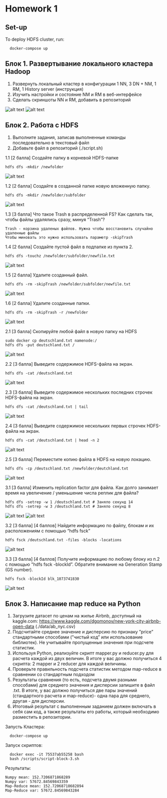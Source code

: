 # Homework 1

## Set-up

To deploy HDFS cluster, run:
```
  docker-compose up
```

## Блок 1. Развертывание локального кластера Hadoop

1) Развернуть локальный кластер в конфигурации 1 NN, 3 DN + NM, 1 RM, 1 History server (инструкция)
2) Изучить настройки и состояние NM и RM в веб-интерфейсе
3) Сделать скриншоты NN и RM, добавить в репозиторий


![alt text](./screenshoots/block-1-NN.png)
![alt text](./screenshoots/block-1-RM.png)

## Блок 2. Работа с HDFS

1) Выполните задания, записав выполненные команды последовательно в текстовый файл
2) Добавьте файл в репозиторий (./script.sh)

1.1 [2 балла] Создайте папку в корневой HDFS-папке 
```
hdfs dfs -mkdir /newfolder
```
![alt text](./screenshoots/block-2-1-1.png)

1.2 [2 балла] Создайте в созданной папке новую вложенную папку.
```
hdfs dfs -mkdir /newfolder/subfolder
```
![alt text](./screenshoots/block-2-1-2.png)

1.3 [3 балла] Что такое Trash в распределенной FS? Как сделать так, чтобы файлы удалялись сразу, минуя “Trash”?
```
Trash - корзина удаленых файлов. Нужна чтобы восстановить случайно удаленные файлы
Чтобы миновать это нужно использовать параметр -skipTrash
```

1.4 [2 балла] Создайте пустой файл в подпапке из пункта 2.
```
hdfs dfs -touchz /newfolder/subfolder/newfile.txt
```
![alt text](./screenshoots/block-2-1-4.png)

1.5 [2 балла] Удалите созданный файл.
```
hdfs dfs -rm -skipTrash /newfolder/subfolder/newfile.txt
```
![alt text](./screenshoots/block-2-1-5.png)

1.6 [2 балла] Удалите созданные папки.
```
hdfs dfs -rm -skipTrash -r /newfolder
```
![alt text](./screenshoots/block-2-1-6.png)

2.1 [3 балла] Скопируйте любой файл в новую папку на HDFS
```
sudo docker cp deutschland.txt namenode:/
hdfs dfs -put deutschland.txt /
```
![alt text](./screenshoots/block-2-2-1.png)

2.2 [3 балла] Выведите содержимое HDFS-файла на экран.
```
hdfs dfs -cat /deutschland.txt
```
![alt text](./screenshoots/block-2-2-2.png)

2.3 [3 балла] Выведите содержимое нескольких последних строчек HDFS-файла на экран.
```
hdfs dfs -cat /deutschland.txt | tail 
```
![alt text](./screenshoots/block-2-2-3.png)

2.4 [3 балла] Выведите содержимое нескольких первых строчек HDFS-файла на экран.
```
hdfs dfs -cat /deutschland.txt | head -n 2 
```
![alt text](./screenshoots/block-2-2-4.png)

2.5 [3 балла] Переместите копию файла в HDFS на новую локацию.
```
hdfs dfs -cp /deutschland.txt /newfolder/deutchland.txt
```
![alt text](./screenshoots/block-2-2-5.png)

3.1 [3 балла] Изменить replication factor для файла. Как долго занимает время на увеличение /
уменьшение числа реплик для файла?
```
hdfs dfs -setrep -w 1 /deutschland.txt # Заняло секунд 14
hdfs dfs -setrep -w 3 /deutschland.txt # Заняло секунд 8
```
![alt text](./screenshoots/block-2-3-1-1.png)
![alt text](./screenshoots/block-2-3-1-2.png)

3.2 [3 балла]  [4 баллов] Найдите информацию по файлу, блокам и их расположениям с помощью “hdfs fsck”
```
hdfs fsck /deutschland.txt -files -blocks -locations
```
![alt text](./screenshoots/block-2-3-2.png)


3.3 [3 балла]  [4 баллов] Получите информацию по любому блоку из п.2 с помощью "hdfs fsck -blockId”.
Обратите внимание на Generation Stamp (GS number).
```
hdfs fsck -blockId blk_1073741830
```
![alt text](./screenshoots/block-2-3-3.png)

## Блок 3. Написание map reduce на Python 

1. Загрузите датасет по ценам на жилье Airbnb, доступный на kaggle.com:
https://www.kaggle.com/dgomonov/new-york-city-airbnb-open-data  (./data/ab_nyc.csv)
2. Подсчитайте среднее значение и дисперсию по признаку ”price” стандартными способами (”чистый код” или
использование библиотек). Не учитывайте пропущенные значения при подсчете статистик.
3. Используя Python, реализуйте скрипт mapper.py и reducer.py для расчета каждой из двух величин. В итоге у вас
должно получиться 4 скрипта: 2 mapper и 2 reducer для каждой величины.
4. Проверьте правильность подсчета статистик методом map-reduce в сравнении со стандартным подходом
5. Результаты сравнения (то есть, подсчета двумя разными способами) для среднего значения и дисперсии запишите в
файл .txt. В итоге, у вас должно получиться две пары значений (стандартного расчета и map-reduce)- одна пара для
среднего, другая - для дисперсии.
6. Итоговый результат с выполненным заданием должен включать в себя сам код, а также результаты его работы,
который необходимо разместить в репозитории.

Запусть Кластера:
```
  docker-compose up
```
Запуск скриптов:
```
  docker exec -it 75537ab55258 bash 
  bash /scripts/script-block-3.sh
```
Результаты:
```
Numpy mean: 152.7206871868289
Numpy var: 57672.84569843359
Map-Reduce mean: 152.72068718682894	
Map-Reduce var: 57672.84569843284	
```
